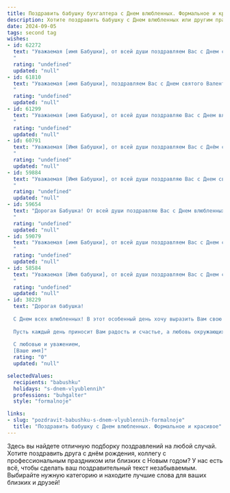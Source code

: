 ```yaml
---
title: Поздравить бабушку бухгалтера с Днем влюбленных. Формальное и красивое
description: Хотите поздравить бабушку с Днем влюбленных или другим праздником? Наш ИИ создаст незабываемое поздравление, а вы обязательно выделитесь среди других.  
date: 2024-09-05
tags: second tag
wishes:
- id: 62272
  text: "Уважаемая [имя Бабушки], от всей души поздравляем Вас с Днем святого Валентина! Желаем Вам светлых, радостных дней, полного взаимопонимания и тепла в семье. Пусть Ваша профессиональная деятельность, как бухгалтера, всегда будет успешной и приносит Вам удовлетворение.
  "
  rating: "undefined"
  updated: "null"
- id: 61810
  text: "Уважаемая [имя Бабушки], поздравляем Вас с Днем святого Валентина! Желаем Вам крепкого здоровья,  радости,  любви и  благополучия! Пусть  Ваша работа бухгалтера приносит Вам удовлетворение и  успех,  а  в  Вашей  семье  всегда  будет  мир  и  понимание.
  "
  rating: "undefined"
  updated: "null"
- id: 61299
  text: "Уважаемая [имя Бабушки], от всей души поздравляю Вас с Днем влюбленных! Пусть Ваша жизнь будет наполнена любовью, заботой и теплом близких. Желаю Вам крепкого здоровья, душевного равновесия и успехов в Вашей нелегкой, но важной работе бухгалтера.
  "
  rating: "undefined"
  updated: "null"
- id: 60791
  text: "Уважаемая [Имя Бабушки], от всей души поздравляем Вас с Днём святого Валентина! Желаем Вам тепла, любви и радости, как в семейном кругу, так и в профессиональной сфере. Пусть Ваша работа бухгалтера приносит не только финансовую стабильность, но и удовлетворение от ее выполнения.
  "
  rating: "undefined"
  updated: "null"
- id: 59884
  text: "Уважаемая [Имя Бабушки], от всей души поздравляю Вас с Днем святого Валентина! Пусть этот день подарит Вам тепло, любовь и заботу близких, а Ваша профессиональная деятельность, как всегда, будет точной и успешной. Счастья Вам, здоровья и благополучия!
  "
  rating: "undefined"
  updated: "null"
- id: 59654
  text: "Дорогая Бабушка! От всей души поздравляю Вас с Днем влюбленных! Желаю Вам крепкого здоровья,  радости и  любви,  чтобы  каждый  день  был  наполнен  счастьем  и  теплотой. Пусть  Ваша  преданность  и  опыт  бухгалтера  помогают  Вам  в  достижении  финансового  благополучия  и  успеха.
  "
  rating: "undefined"
  updated: "null"
- id: 59079
  text: "Уважаемая [имя Бабушки], от всей души поздравляем Вас с Днем святого Валентина! Желаем Вам крепкого здоровья, семейного тепла и неиссякаемой любви. Пусть Ваша жизнь будет наполнена радостью, а профессиональная деятельность, как всегда, будет точной и безупречной. С праздником!
  "
  rating: "undefined"
  updated: "null"
- id: 58584
  text: "Уважаемая [Имя бабушки], от всей души поздравляем Вас с Днем святого Валентина! Желаем Вам крепкого здоровья, любви и радости в каждом дне. Пусть Ваша жизнь будет наполнена заботой и вниманием близких. С праздником!
  "
  rating: "undefined"
  updated: "null"
- id: 38229
  text: "Дорогая бабушка!
  
  С Днем всех влюбленных! В этот особенный день хочу выразить Вам свою бесконечную любовь и глубокую благодарность за тепло и заботу, которые Вы дарите нам всем. Ваша мудрость и доброта освещают нашу жизнь, а Ваш профессионализм и преданность делу всегда вдохновляют нас.
  
  Пусть каждый день приносит Вам радость и счастье, а любовь окружающих согревает душу. Желаю крепкого здоровья, семейного уют и гармонии в жизни. Вы — источник нашей силы и семейного счастья.
  
  С любовью и уважением,
  [Ваше имя]"
  rating: "0"
  updated: "null"

selectedValues:
  recipients: "babushku"
  holidays: "s-dnem-vlyublennih"
  professions: "buhgalter"
  style: "formalnoje"

links:
- slug: "pozdravit-babushku-s-dnem-vlyublennih-formalnoje"
  title: "Поздравить бабушку с Днем влюбленных. Формальное и красивое"
---
```


Здесь вы найдете отличную подборку поздравлений на любой случай. 
Хотите поздравить друга с днём рождения, коллегу с профессиональным праздником или близких с Новым годом? У нас есть всё, чтобы сделать ваш поздравительный текст незабываемым. Выбирайте нужную категорию и находите лучшие слова для ваших близких и друзей!

